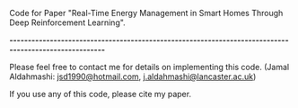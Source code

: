 Code for Paper "Real-Time Energy Management in Smart Homes Through Deep Reinforcement Learning".

**------------------------------------------------------------------------------------------------------**

Please feel free to contact me for details on implementing this code. (Jamal Aldahmashi: jsd1990@hotmail.com, j.aldahmashi@lancaster.ac.uk)

If you use any of this code, please cite my paper.
